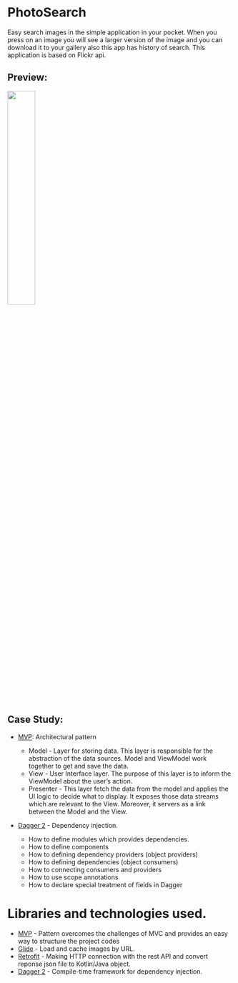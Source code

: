 # PhotoSearch
Easy search images in the simple application in your pocket. When you press on an image you will see a larger version of the image and you can download it to your gallery also this app has history of search. This application is based on Flickr api.

## Preview:
<img src="https://user-images.githubusercontent.com/48939805/186480859-535f5e2c-852e-40e4-9d56-320710960854.gif" width=35% height=35%>

## Case Study:
* [MVP](https://www.geeksforgeeks.org/mvp-model-view-presenter-architecture-pattern-in-android-with-example/): Architectural pattern 
  - Model - Layer for storing data. This layer is responsible for the abstraction of the data sources. Model and ViewModel work together to get and save the data.  
  - View - User Interface layer. The purpose of this layer is to inform the ViewModel about the user’s action.
  - Presenter - This layer fetch the data from the model and applies the UI logic to decide what to display. It exposes those data streams which are relevant to the View. Moreover, it servers as a link between the Model and the View.

* [Dagger 2](https://developer.android.com/training/dependency-injection/dagger-android) - Dependency injection.
  - How to define modules which provides dependencies.
  - How to define components
  - How to defining dependency providers (object providers)
  - How to defining dependencies (object consumers)
  - How to connecting consumers and providers
  - How to use scope annotations
  - How to declare special treatment of fields in Dagger
  
 

# Libraries and technologies used.
- [MVP](https://www.geeksforgeeks.org/mvp-model-view-presenter-architecture-pattern-in-android-with-example/) - Pattern overcomes the challenges of MVC and provides an easy way to structure the project codes
- [Glide](https://github.com/bumptech/glide) - Load and cache images by URL.
- [Retrofit](https://square.github.io/retrofit/) - Making HTTP connection with the rest API and convert reponse json file to Kotlin/Java object.
- [Dagger 2](https://developer.android.com/training/dependency-injection/dagger-android) - Compile-time framework for dependency injection.
